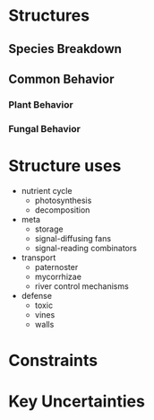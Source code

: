 # Structures

## Species Breakdown

## Common Behavior

### Plant Behavior

### Fungal Behavior

# Structure uses

- nutrient cycle
  - photosynthesis
  - decomposition
- meta
  - storage
  - signal-diffusing fans
  - signal-reading combinators
- transport
  - paternoster
  - mycorrhizae
  - river control mechanisms
- defense
  - toxic
  - vines
  - walls

# Constraints

# Key Uncertainties
